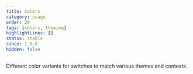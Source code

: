 ```yaml
---
title: Colors
category: usage
order: 20
tags: [colors, theming]
highlightLines: []
status: stable
since: 1.0.0
hidden: false
---
```


Different color variants for switches to match various themes and contexts.

